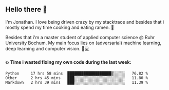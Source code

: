 ## Hello there 👋

I'm Jonathan. I love being driven crazy by my stacktrace and besides that i mostly spend my time cooking and eating ramen. 🍜

Besides that i'm a master student of applied computer science @ Ruhr University Bochum. 
My main focus lies on (adversarial) machine learning, deep learning and computer vision. 🔬💻

#### 💥 Time i wasted fixing my own code during the last week:

<!--START_SECTION:waka-->
```text
Python     17 hrs 58 mins  ███████████████████▒░░░░░   76.82 % 
Other      2 hrs 45 mins   ███░░░░░░░░░░░░░░░░░░░░░░   11.80 % 
Markdown   2 hrs 39 mins   ███░░░░░░░░░░░░░░░░░░░░░░   11.39 % 
```
<!--END_SECTION:waka-->
